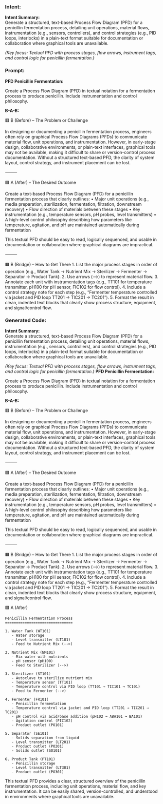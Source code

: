 ### Intent:
**Intent Summary:**  
Generate a structured, text-based Process Flow Diagram (PFD) for a penicillin fermentation process, detailing unit operations, material flows, instrumentation (e.g., sensors, controllers), and control strategies (e.g., PID loops, interlocks) in a plain-text format suitable for documentation or collaboration where graphical tools are unavailable.  

*(Key focus: Textual PFD with process stages, flow arrows, instrument tags, and control logic for penicillin fermentation.)*

### Prompt:
**PFD Penicillin Fermentation:**

Create a Process Flow Diagram (PFD) in textual notation for a fermentation process to produce penicillin. Include instrumentation and control philosophy.

**B-A-B:**

🟥 B (Before) – The Problem or Challenge

In designing or documenting a penicillin fermentation process, engineers often rely on graphical Process Flow Diagrams (PFDs) to communicate material flow, unit operations, and instrumentation. However, in early-stage design, collaborative environments, or plain-text interfaces, graphical tools may not be available, making it difficult to share or version-control process documentation. Without a structured text-based PFD, the clarity of system layout, control strategy, and instrument placement can be lost.

⸻

🟩 A (After) – The Desired Outcome

Create a text-based Process Flow Diagram (PFD) for a penicillin fermentation process that clearly outlines:
	•	Major unit operations (e.g., media preparation, sterilization, fermentation, filtration, downstream recovery)
	•	Flow direction of materials between these stages
	•	Key instrumentation (e.g., temperature sensors, pH probes, level transmitters)
	•	A high-level control philosophy describing how parameters like temperature, agitation, and pH are maintained automatically during fermentation

This textual PFD should be easy to read, logically sequenced, and usable in documentation or collaboration where graphical diagrams are impractical.

⸻

🟧 B (Bridge) – How to Get There
	1.	List the major process stages in order of operation (e.g., Water Tank → Nutrient Mix → Sterilizer → Fermenter → Separator → Product Tank).
	2.	Use arrows (-->) to represent material flow.
	3.	Annotate each unit with instrumentation tags (e.g., TT101 for temperature transmitter, pH100 for pH sensor, FIC102 for flow control).
	4.	Include a control strategy note for each step (e.g., “Fermenter temperature controlled via jacket and PID loop TT201 → TIC201 → TC201”).
	5.	Format the result in clean, indented text blocks that clearly show process structure, equipment, and signal/control flow.

### Generated Code:
**Intent Summary:**  
Generate a structured, text-based Process Flow Diagram (PFD) for a penicillin fermentation process, detailing unit operations, material flows, instrumentation (e.g., sensors, controllers), and control strategies (e.g., PID loops, interlocks) in a plain-text format suitable for documentation or collaboration where graphical tools are unavailable.  

*(Key focus: Textual PFD with process stages, flow arrows, instrument tags, and control logic for penicillin fermentation.)*
**PFD Penicillin Fermentation:**

Create a Process Flow Diagram (PFD) in textual notation for a fermentation process to produce penicillin. Include instrumentation and control philosophy.

**B-A-B:**

🟥 B (Before) – The Problem or Challenge

In designing or documenting a penicillin fermentation process, engineers often rely on graphical Process Flow Diagrams (PFDs) to communicate material flow, unit operations, and instrumentation. However, in early-stage design, collaborative environments, or plain-text interfaces, graphical tools may not be available, making it difficult to share or version-control process documentation. Without a structured text-based PFD, the clarity of system layout, control strategy, and instrument placement can be lost.

⸻

🟩 A (After) – The Desired Outcome

Create a text-based Process Flow Diagram (PFD) for a penicillin fermentation process that clearly outlines:
	•	Major unit operations (e.g., media preparation, sterilization, fermentation, filtration, downstream recovery)
	•	Flow direction of materials between these stages
	•	Key instrumentation (e.g., temperature sensors, pH probes, level transmitters)
	•	A high-level control philosophy describing how parameters like temperature, agitation, and pH are maintained automatically during fermentation

This textual PFD should be easy to read, logically sequenced, and usable in documentation or collaboration where graphical diagrams are impractical.

⸻

🟧 B (Bridge) – How to Get There
	1.	List the major process stages in order of operation (e.g., Water Tank → Nutrient Mix → Sterilizer → Fermenter → Separator → Product Tank).
	2.	Use arrows (-->) to represent material flow.
	3.	Annotate each unit with instrumentation tags (e.g., TT101 for temperature transmitter, pH100 for pH sensor, FIC102 for flow control).
	4.	Include a control strategy note for each step (e.g., “Fermenter temperature controlled via jacket and PID loop TT201 → TIC201 → TC201”).
	5.	Format the result in clean, indented text blocks that clearly show process structure, equipment, and signal/control flow.

🟩 A (After)

```
Penicillin Fermentation Process
===============================

1. Water Tank (WT101)
   - Water storage
   - Level transmitter (LT101)
   - Feed to Nutrient Mix (-->)

2. Nutrient Mix (NM101)
   - Mix water with nutrients
   - pH sensor (pH100)
   - Feed to Sterilizer (-->)

3. Sterilizer (ST101)
   - Autoclave to sterilize nutrient mix
   - Temperature sensor (TT101)
   - Temperature control via PID loop (TT101 → TIC101 → TC101)
   - Feed to Fermenter (-->)

4. Fermenter (FR101)
   - Penicillin fermentation
   - Temperature control via jacket and PID loop (TT201 → TIC201 → TC201)
   - pH control via acid/base addition (pH102 → ABA101 → BA101)
   - Agitation control (FIC102)
   - Product outlet (PO101)

5. Separator (SE101)
   - Solids separation from liquid
   - Level transmitter (LT201)
   - Product outlet (PO201)
   - Solids outlet (SO101)

6. Product Tank (PT101)
   - Penicillin storage
   - Level transmitter (LT301)
   - Product outlet (PO301)
```

This textual PFD provides a clear, structured overview of the penicillin fermentation process, including unit operations, material flow, and key instrumentation. It can be easily shared, version-controlled, and understood in environments where graphical tools are unavailable.
